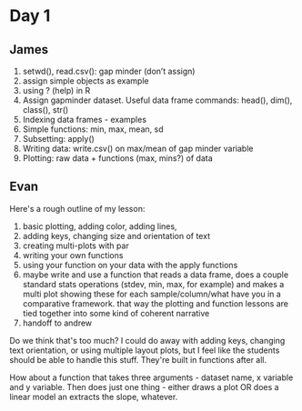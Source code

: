# Day 1 

## James

1. setwd(), read.csv(): gap minder (don’t assign)
2. assign simple objects as example
3. using ? (help) in R
4. Assign gapminder dataset. Useful data frame commands: head(), dim(), class(), str()
5. Indexing data frames - examples
6. Simple functions: min, max, mean, sd
7. Subsetting: apply()
8. Writing data: write.csv() on max/mean of gap minder variable
9. Plotting: raw data + functions (max, mins?) of data

## Evan
Here's a rough outline of my lesson:

1. basic plotting, adding color, adding lines,
2. adding keys, changing size and orientation of text
3. creating multi-plots with par
4. writing your own functions
5. using your function on your data with the apply functions
6. maybe write and use a function that reads a data frame, does a couple standard stats operations (stdev, min, max, for example) and makes a multi plot showing these for each sample/column/what have you in a comparative framework. that way the plotting and function lessons are tied together into some kind of coherent narrative
7. handoff to andrew

Do we think that's too much? I could do away with adding keys, changing text orientation, or using multiple layout plots, but I feel like the students should be able to handle this stuff. They're built in functions after all.

How about a function that takes three arguments - dataset name, x variable and y variable. Then does just one thing - either draws a plot OR does a linear model an extracts the slope, whatever.